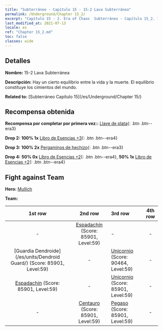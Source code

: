 ```yaml
---
title: "Subterráneo - Capítulo 15 - 15-2 Lava Subterránea"
permalink: /Underground/Chapter 15_2/
excerpt: "Capítulo 15 - 2. Era of Chaos  Subterráneo - Capítulo 15_2. 15-2 Lava Subterránea"
last_modified_at: 2021-07-13
locale: es
ref: "Chapter 15_2.md"
toc: false
classes: wide
---
```


## Detalles

 **Nombre:** 15-2 Lava Subterránea

 **Descripción:** Hay un cierto equilibrio entre la vida y la muerte. El equilibrio constituye los cimientos del mundo.

 **Related to:** [Subterráneo Capítulo 15](/es/Underground/Chapter 15/)

## Recompensa obtenida

 **Recompensa por completar por primera vez::** [Llave de plata](/ItemsES/con_693/){: .btn .btn--era3}

 **Drop 2:** **100% 1x** [Libro de Esencias +3](/ItemsES/mat_60/){: .btn .btn--era4}

 **Drop 3:** **100% 2x** [Pergaminos de hechizo](/ItemsES/con_694/){: .btn .btn--era3}

 **Drop 4:** **50% 0x** [Libro de Esencias +2](/ItemsES/mat_53/){: .btn .btn--era4}, **50% 1x** [Libro de Esencias +2](/ItemsES/mat_53/){: .btn .btn--era4}


## Fight against Team
 **Hero:** [Mullich](/es/heroes/Mullich/)

 **Team:**


  | 1st row | 2nd row | 3rd row | 4th row |
  |:----:|:----:|:----|:----:|
  | - | [Espadachín](/es/units/Swordsman/) (Score: 85901, Level:59)  | - | - |
  | [Guardia Dendroide](/es/units/Dendroid Guard/) (Score: 85901, Level:59)  | - | [Unicornio](/es/units/Unicorn/) (Score: 90464, Level:59)  | - |
  | [Espadachín](/es/units/Swordsman/) (Score: 85901, Level:59)  | - | [Unicornio](/es/units/Unicorn/) (Score: 85901, Level:59)  | - |
  | - | [Centauro](/es/units/Centaur/) (Score: 85901, Level:59)  | [Pegaso](/es/units/Pegasus/) (Score: 85901, Level:59)  | - |


